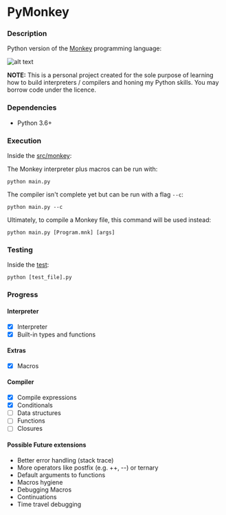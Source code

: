 # PyMonkey

### Description

Python version of the [Monkey](https://interpreterbook.com/#the-monkey-programming-language) programming language:

![alt text](https://interpreterbook.com/img/monkey_logo-d5171d15.png "Official Logo")

**NOTE:** This is a personal project created for the sole purpose of learning how to build interpreters / compilers and honing my Python skills. You may borrow code under the licence.

### Dependencies

- Python 3.6+

### Execution

Inside the [src/monkey](https://github.com/nischalshrestha/PyMonkey/tree/master/src/monkey):

The Monkey interpreter plus macros can be run with:

`python main.py`

The compiler isn't complete yet but can be run with a flag `--c`:

`python main.py --c`

Ultimately, to compile a Monkey file, this command will be used instead:

`python main.py [Program.mnk] [args]`

### Testing

Inside the [test](https://github.com/nischalshrestha/PyMonkey/tree/master/test):

`python [test_file].py`

### Progress

#### Interpreter

- [x] Interpreter
- [x] Built-in types and functions

#### Extras
- [x] Macros

#### Compiler

- [x] Compile expressions
- [x] Conditionals
- [ ] Data structures
- [ ] Functions
- [ ] Closures

#### Possible Future extensions
- Better error handling (stack trace)
- More operators like postfix (e.g. ++, --) or ternary
- Default arguments to functions 
- Macros hygiene 
- Debugging Macros
- Continuations
- Time travel debugging
